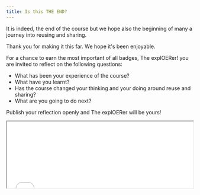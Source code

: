 ```yaml
---
title: Is this THE END?
---
```


It is indeed, the end of the course but we hope also the beginning of many a journey into reusing and sharing.

Thank you for making it this far. We hope it's been enjoyable.

For a chance to earn the most important of all badges, The explOERer! you are invited to reflect on the following questions: 

 - What has been your experience of the course?
 - What have you learnt?
 - Has the course changed your thinking and your doing around reuse and
   sharing?
 - What are you going to do next?

Publish your reflection openly and The explOERer will be yours!

<iframe height="180" src="//badges.p2pu.org/en/badge/view/788/embedded/" width="100%"></iframe>
